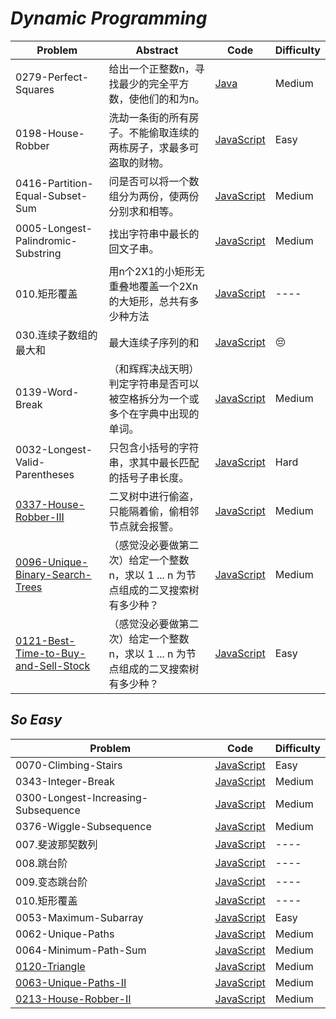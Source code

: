 # *Dynamic Programming*

|Problem|Abstract|Code|Difficulty|
| --- | --- | --- | --- |
|0279-Perfect-Squares|给出一个正整数n，寻找最少的完全平方数，使他们的和为n。|[Java](../LeetCode/Java/0279-Perfect-Squares/src)|Medium|
|0198-House-Robber|洗劫一条街的所有房子。不能偷取连续的两栋房子，求最多可盗取的财物。|[JavaScript](../LeetCode/JavaScript/src/0198-House-Robber.js)|Easy|
|0416-Partition-Equal-Subset-Sum|问是否可以将一个数组分为两份，使两份分别求和相等。|[JavaScript](../LeetCode/JavaScript/src/0416-Partition-Equal-Subset-Sum.js)|Medium|
|0005-Longest-Palindromic-Substring|找出字符串中最长的回文子串。|[JavaScript](../LeetCode/JavaScript/src/0005-Longest-Palindromic-Substring.js)|Medium|
|010.矩形覆盖|用n个2X1的小矩形无重叠地覆盖一个2Xn的大矩形，总共有多少种方法|[JavaScript](../剑指Offer/JavaScript/src/010.矩形覆盖.js)|----|
|030.连续子数组的最大和|最大连续子序列的和|[JavaScript](../剑指Offer/JavaScript/src/030.连续子数组的最大和.js)|:pensive:|
|0139-Word-Break|（和辉辉决战天明）判定字符串是否可以被空格拆分为一个或多个在字典中出现的单词。|[JavaScript](../LeetCode/JavaScript/src/0139-Word-Break.js)| Medium |
|0032-Longest-Valid-Parentheses|只包含小括号的字符串，求其中最长匹配的括号子串长度。|[JavaScript](../LeetCode/JavaScript/src/0032-Longest-Valid-Parentheses.js)| Hard |
|[0337-House-Robber-III](https://leetcode.com/problems/house-robber-iii/)|二叉树中进行偷盗，只能隔着偷，偷相邻节点就会报警。|[JavaScript](../LeetCode/JavaScript/src/0337-House-Robber-III.js)| Medium |
|[0096-Unique-Binary-Search-Trees](https://leetcode.com/problems/unique-binary-search-trees/)|（感觉没必要做第二次）给定一个整数 n，求以 1 ... n 为节点组成的二叉搜索树有多少种？|[JavaScript](../LeetCode/JavaScript/src/0096-Unique-Binary-Search-Trees.js)| Medium |
|[0121-Best-Time-to-Buy-and-Sell-Stock](https://leetcode.com/problems/best-time-to-buy-and-sell-stock/)|（感觉没必要做第二次）给定一个整数 n，求以 1 ... n 为节点组成的二叉搜索树有多少种？|[JavaScript](../LeetCode/JavaScript/src/0121-Best-Time-to-Buy-and-Sell-Stock.js)| Easy |

## *So Easy*
|Problem|Code|Difficulty|
| --- | --- | --- |
|0070-Climbing-Stairs|[JavaScript](../LeetCode/JavaScript/src/0070-Climbing-Stairs.js)|Easy|
|0343-Integer-Break|[JavaScript](../LeetCode/JavaScript/src/0343-Integer-Break.js)|Medium|
|0300-Longest-Increasing-Subsequence|[JavaScript](../LeetCode/JavaScript/src/0300-Longest-Increasing-Subsequence.js)|Medium|
|0376-Wiggle-Subsequence|[JavaScript](../LeetCode/JavaScript/src/0376-Wiggle-Subsequence.js)|Medium|
|007.斐波那契数列|[JavaScript](../剑指Offer/JavaScript/src/007.斐波那契数列.js)|----|
|008.跳台阶|[JavaScript](../剑指Offer/JavaScript/src/008.跳台阶.js)|----|
|009.变态跳台阶|[JavaScript](../剑指Offer/JavaScript/src/009.变态跳台阶.js)|----|
|010.矩形覆盖|[JavaScript](../剑指Offer/JavaScript/src/010.矩形覆盖.js)|----|
|0053-Maximum-Subarray|[JavaScript](../LeetCode/JavaScript/src/0053-Maximum-Subarray.js)| Easy |
|0062-Unique-Paths|[JavaScript](../LeetCode/JavaScript/src/0062-Unique-Paths.js)| Medium |
|0064-Minimum-Path-Sum|[JavaScript](../LeetCode/JavaScript/src/0064-Minimum-Path-Sum.js)| Medium |
|[0120-Triangle](https://leetcode.com/problems/triangle/)|[JavaScript](../LeetCode/JavaScript/src/0120-Triangle.js)| Medium |
|[0063-Unique-Paths-II](https://leetcode.com/problems/unique-paths-ii/)|[JavaScript](../LeetCode/JavaScript/src/0063-Unique-Paths-II.js)| Medium |
|[0213-House-Robber-II](https://leetcode.com/problems/house-robber-ii//)|[JavaScript](../LeetCode/JavaScript/src/0213-House-Robber-II.js)| Medium |


